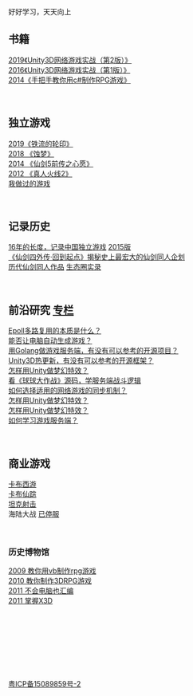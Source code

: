 好好学习，天天向上

## 书籍  
[2019《Unity3D网络游戏实战（第2版）》](https://luopeiyu.github.io/unity_net_book/)  
[2016《Unity3D网络游戏实战（第1版）》](https://item.jd.com/12015701.html)  
[2014《手把手教你用c#制作RPG游戏》](http://product.dangdang.com/23489626.html)  

<br>  
  
## 独立游戏  
[2019《铁流的轮印》](https://zhuanlan.zhihu.com/p/77809295)  
[2018 《蚀梦》 ](https://www.taptap.com/app/146551)  
[2014 《仙剑5前传之心愿》 ](http://www.pal5h.com)  
[2012 《真人火线2》 ](http://dev.u77.com/game/4695)  
[我做过的游戏 ](http://pal5h.com/lpygame/)  

<br>  
   
## 记录历史  
 [16年的长度，记录中国独立游戏](http://games.sina.com.cn/zl/duanpian/2015-04-03/1538151.shtml) [2015版](http://www.cocoachina.com/articles/14099)  
 [《仙剑四外传·回到起点》揭秘史上最宏大的仙剑同人企划](http://news.17173.com/content/06152018/001003932.shtml)  
 [历代仙剑同人作品](https://zhuanlan.zhihu.com/palfun)  [生态圈实录](https://zhuanlan.zhihu.com/p/56452556)  

<br>  
   
## 前沿研究 [专栏](https://zhuanlan.zhihu.com/pyluo)  
  [Epoll多路复用的本质是什么？](https://zhuanlan.zhihu.com/p/63179839)  
  [能否让电脑自动生成游戏？](https://zhuanlan.zhihu.com/p/55496272)  
  [用Golang做游戏服务端，有没有可以参考的开源项目？](https://zhuanlan.zhihu.com/p/66304813)  
  [Unity3D热更新，有没有可以参考的开源框架？](https://zhuanlan.zhihu.com/p/21386682)  
  [怎样用Unity做梦幻特效？](https://zhuanlan.zhihu.com/p/24371823)   
  [看《球球大作战》源码，学服务端战斗逻辑](https://zhuanlan.zhihu.com/p/26193373)  
  [如何选择适用的网络游戏的同步机制？](https://zhuanlan.zhihu.com/p/65450918)  
  [怎样用Unity做梦幻特效？](https://zhuanlan.zhihu.com/p/24371823)  
  [怎样用Unity做梦幻特效？](https://zhuanlan.zhihu.com/p/24371823)  
  [如何学习游戏服务端？](https://zhuanlan.zhihu.com/p/77791746)  

<br>  
  
## 商业游戏  
  [卡布西游](http://www.4399.com/flash/48399.htm)  
  [卡布仙踪](http://kbxz.4399.com)  
  [坦克射击](http://web.4399.com/tksj2/)  
  海陆大战 [已停服](http://game.4399sy.com/site/news/detail/hldz_2_4768.html)  


<br>  
   
### 历史博物馆  
  [2009 教你用vb制作rpg游戏](http://pal5h.com/vbrpg/)  
  [2010 教你制作3DRPG游戏](http://pal5h.com/3drpg/)  
  [2011 不会电脑也汇编](http://pan.baidu.com/s/1pJBs1mz)  
  [2011 掌握X3D](http://pal5h.com/x3d/)  

 
  
 
<br><br><br><br><br><br><br>
  
 
[粤ICP备15089859号-2](http://www.miitbeian.gov.cn/)

